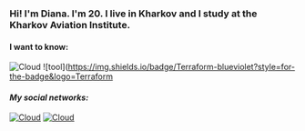 ### Hi! I'm Diana. I'm 20. I live in Kharkov and I study at the Kharkov Aviation Institute. 

#### I want to know:
![Cloud](https://img.shields.io/badge/GCP-blue?style=for-the-badge&logo=gcp)
![tool](https://img.shields.io/badge/Terraform-blueviolet?style=for-the-badge&logo=Terraform



#### *My social networks:*

[![Cloud](https://img.shields.io/badge/instagram-ffffff?style=for-the-badge&logo=instagram)](https://www.instagram.com/dianakyryna/)
[![Cloud](https://img.shields.io/badge/Telegram-ffffff?style=for-the-badge&logo=telegram)](https://t.me/dkyryna)

<!--
**dianaky/dianaky** is a ✨ _special_ ✨ repository because its `README.md` (this file) appears on your GitHub profile.

Here are some ideas to get you started:

- 🔭 I’m currently working on ...
- 🌱 I’m currently learning ...
- 👯 I’m looking to collaborate on ...
- 🤔 I’m looking for help with ...
- 💬 Ask me about ...
- 📫 How to reach me: ...
- 😄 Pronouns: ...
- ⚡ Fun fact: ...
-->
